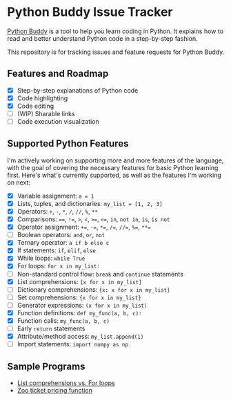 # Python Buddy Issue Tracker

[Python Buddy](https://learn.richarddominick.me/python/) is a tool to help you learn coding in Python. It explains how to read and better understand Python code in a step-by-step fashion.

This repository is for tracking issues and feature requests for Python Buddy.

## Features and Roadmap

- [x] Step-by-step explanations of Python code
- [x] Code highlighting
- [x] Code editing
- [ ] (WIP) Sharable links
- [ ] Code execution visualization

## Supported Python Features

I'm actively working on supporting more and more features of the language, with the goal of covering the necessary features for basic Python learning first. Here's what's currently supported, as well as the features I'm working on next:

- [x] Variable assignment: `a = 1`
- [x] Lists, tuples, and dictionaries: `my_list = [1, 2, 3]`
- [x] Operators: `+`, `-`, `*`, `/`, `//`, `%`, `**`
- [x] Comparisons: `==`, `!=`, `>`, `<`, `>=`, `<=`, `in`, `not in`, `is`, `is not`
- [x] Operator assignment: `+=`, `-=`, `*=`, `/=`, `//=`, `%=`, `**=`
- [ ] Boolean operators: `and`, `or`, `not`
- [x] Ternary operator: `a if b else c`
- [x] If statements: `if`, `elif`, `else`
- [x] While loops: `while True`
- [x] For loops: `for x in my_list:`
- [ ] Non-standard control flow: `break` and `continue` statements
- [x] List comprehensions: `[x for x in my_list]`
- [ ] Dictionary comprehensions: `{x: x for x in my_list}`
- [ ] Set comprehensions: `{x for x in my_list}`
- [ ] Generator expressions: `(x for x in my_list)`
- [x] Function definitions: `def my_func(a, b, c):`
- [x] Function calls: `my_func(a, b, c)`
- [ ] Early `return` statements
- [x] Attribute/method access: `my_list.append(1)`
- [ ] Import statements: `import numpy as np`

## Sample Programs

- [List comprehensions vs. For loops](https://share.richarddominick.me/listcomp_vs_for)
- [Zoo ticket pricing function](https://share.richarddominick.me/zoo_ticket)
